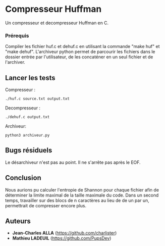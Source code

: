 
# Compresseur Huffman

Un compresseur et decompresseur Huffman en C. 


### Prérequis


Compiler les fichier huf.c et dehuf.c en utilisant la commande "make huf" et "make dehuf".
L'archiveur python permet de parcourir les fichiers dans le dossier entrée par l'utilisateur, de les concaténer en un seul fichier et de l'archiver.


## Lancer les tests

Compresseur :

```
./huf.c source.txt output.txt
```
Decompresseur :

```
./dehuf.c output.txt
```
Archiveur:

```
python3 archiveur.py
```
## Bugs résiduels
Le désarchiveur n'est pas au point. Il ne s'arrête pas après le EOF.

## Conclusion
Nous aurions pu calculer l'entropie de Shannon pour chaque fichier afin de déterminer la limite maximal de la taille maximale du code. Dans un second temps, travailler sur des blocs de n caractères au lieu de de un par un, permettrait de compresser encore plus.

## Auteurs

* **Jean-Charles ALLA** (https://github.com/charlister)
* **Mathieu LADEUIL** (https://github.com/PupsDev)


